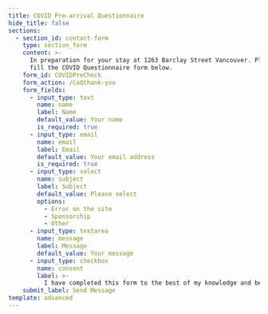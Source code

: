 ```yaml
---
title: COVID Pre-arrival Questionnaire 
hide_title: false
sections:
  - section_id: contact-form
    type: section_form
    content: >-
      In preparation for your stay at 1263 Barclay Street Vancouver. Please
      fill the COVID Questionnaire form below.
    form_id: COVIDPreCheck
    form_action: /CoQthank-you
    form_fields:
      - input_type: text
        name: name
        label: Name
        default_value: Your name
        is_required: true
      - input_type: email
        name: email
        label: Email
        default_value: Your email address
        is_required: true
      - input_type: select
        name: subject
        label: Subject
        default_value: Please select
        options:
          - Error on the site
          - Sponsorship
          - Other
      - input_type: textarea
        name: message
        label: Message
        default_value: Your message
      - input_type: checkbox
        name: consent
        label: >-
          I have completed this form to the best of my knowledge and believing the answers to be truthful.
    submit_label: Send Message
template: advanced
---
```

